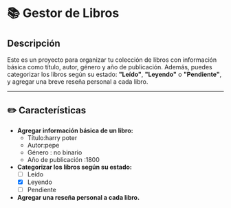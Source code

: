 # 📚 **Gestor de Libros**

## Descripción
Este es un proyecto para organizar tu colección de libros con información básica como título, autor, género y año de publicación. Además, puedes categorizar los libros según su estado: **"Leído"**, **"Leyendo"** o **"Pendiente"**, y agregar una breve reseña personal a cada libro.

---

## ✏️ **Características**

- **Agregar información básica de un libro:**
  - Título:harry poter  
  - Autor:pepe   
  - Género : no binario 
  - Año de publicación :1800 
- **Categorizar los libros según su estado:**
  - [ ] Leído  
  - [x] Leyendo  
  - [ ] Pendiente  
- **Agregar una reseña personal a cada libro.**


